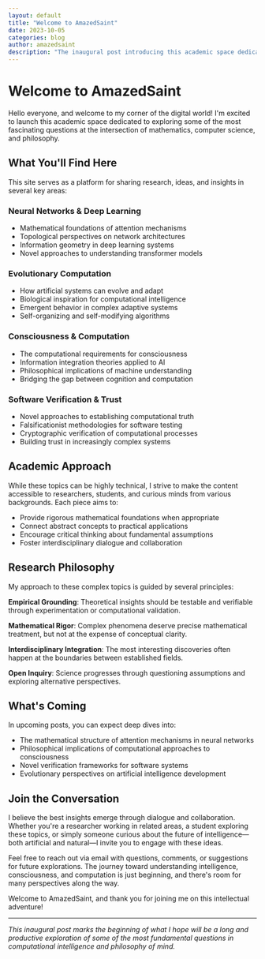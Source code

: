 ```yaml
---
layout: default
title: "Welcome to AmazedSaint"
date: 2023-10-05
categories: blog
author: amazedsaint
description: "The inaugural post introducing this academic space dedicated to exploring neural networks, evolution, and consciousness research."
---
```


# Welcome to AmazedSaint

Hello everyone, and welcome to my corner of the digital world! I'm excited to launch this academic space dedicated to exploring some of the most fascinating questions at the intersection of mathematics, computer science, and philosophy.

## What You'll Find Here

This site serves as a platform for sharing research, ideas, and insights in several key areas:

### Neural Networks & Deep Learning
- Mathematical foundations of attention mechanisms
- Topological perspectives on network architectures  
- Information geometry in deep learning systems
- Novel approaches to understanding transformer models

### Evolutionary Computation
- How artificial systems can evolve and adapt
- Biological inspiration for computational intelligence
- Emergent behavior in complex adaptive systems
- Self-organizing and self-modifying algorithms

### Consciousness & Computation
- The computational requirements for consciousness
- Information integration theories applied to AI
- Philosophical implications of machine understanding
- Bridging the gap between cognition and computation

### Software Verification & Trust
- Novel approaches to establishing computational truth
- Falsificationist methodologies for software testing
- Cryptographic verification of computational processes
- Building trust in increasingly complex systems

## Academic Approach

While these topics can be highly technical, I strive to make the content accessible to researchers, students, and curious minds from various backgrounds. Each piece aims to:

- Provide rigorous mathematical foundations when appropriate
- Connect abstract concepts to practical applications
- Encourage critical thinking about fundamental assumptions
- Foster interdisciplinary dialogue and collaboration

## Research Philosophy

My approach to these complex topics is guided by several principles:

**Empirical Grounding**: Theoretical insights should be testable and verifiable through experimentation or computational validation.

**Mathematical Rigor**: Complex phenomena deserve precise mathematical treatment, but not at the expense of conceptual clarity.

**Interdisciplinary Integration**: The most interesting discoveries often happen at the boundaries between established fields.

**Open Inquiry**: Science progresses through questioning assumptions and exploring alternative perspectives.

## What's Coming

In upcoming posts, you can expect deep dives into:

- The mathematical structure of attention mechanisms in neural networks
- Philosophical implications of computational approaches to consciousness
- Novel verification frameworks for software systems
- Evolutionary perspectives on artificial intelligence development

## Join the Conversation

I believe the best insights emerge through dialogue and collaboration. Whether you're a researcher working in related areas, a student exploring these topics, or simply someone curious about the future of intelligence—both artificial and natural—I invite you to engage with these ideas.

Feel free to reach out via email with questions, comments, or suggestions for future explorations. The journey toward understanding intelligence, consciousness, and computation is just beginning, and there's room for many perspectives along the way.

Welcome to AmazedSaint, and thank you for joining me on this intellectual adventure!

---

*This inaugural post marks the beginning of what I hope will be a long and productive exploration of some of the most fundamental questions in computational intelligence and philosophy of mind.* 